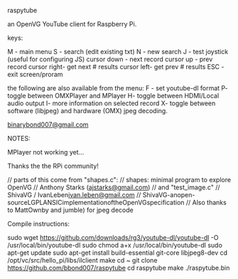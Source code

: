 raspytube

an OpenVG YouTube client for Raspberry Pi.

keys:

 M - main menu
 S - search (edit existing txt)
 N - new search
 J - test joystick (useful for configuring JS)
 cursor down - next record
 cursor up - prev record
 cursor right- get next # results
 cursor left- get prev # results
 ESC - exit screen/proram
 
the following are also available from the menu:
 F - set youtube-dl format
 P- toggle between OMXPlayer and MPlayer 
 H- toggle between HDMI/Local audio output
 I- more information on selected record
 X- toggle between software (libjpeg) and hardware (OMX) jpeg decoding.
 
binarybond007@gmail.com

NOTES:

 MPlayer not working yet... 
 
Thanks the the RPi community!

// parts of this come from "shapes.c":
// shapes: minimal program to explore OpenVG
// Anthony Starks (ajstarks@gmail.com)
// and "test_image.c"
// ShivaVG / IvanLeben<ivan.leben@gmail.com>
// ShivaVG-anopen-sourceLGPLANSICimplementationoftheOpenVGspecification
// Also thanks to MattOwnby and jumble) for jpeg decode 


Compile instructions:

sudo wget https://github.com/downloads/rg3/youtube-dl/youtube-dl -O /usr/local/bin/youtube-dl
sudo chmod a+x /usr/local/bin/youtube-dl
sudo apt-get update
sudo apt-get install build-essential git-core libjpeg8-dev
cd /opt/vc/src/hello_pi/libs/ilclient
make
cd ~
git clone https://github.com/bbond007/raspytube
cd raspytube
make
./raspytube.bin

 
